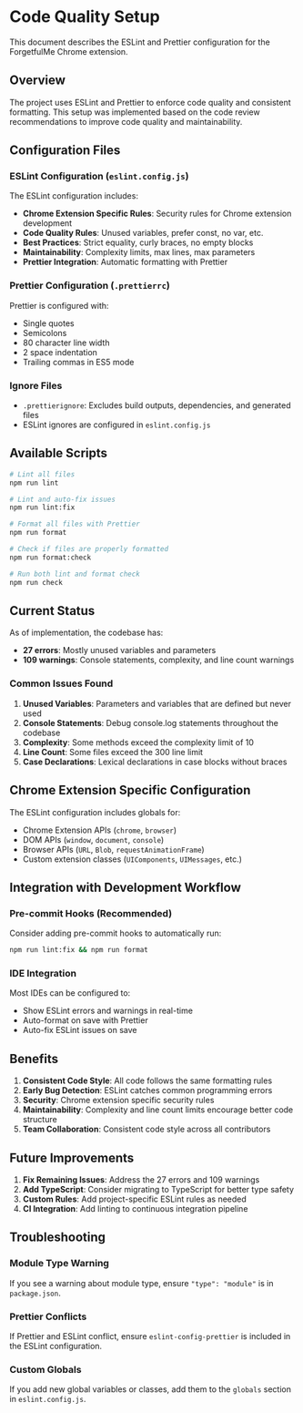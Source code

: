 # Code Quality Setup

This document describes the ESLint and Prettier configuration for the ForgetfulMe Chrome extension.

## Overview

The project uses ESLint and Prettier to enforce code quality and consistent formatting. This setup was implemented based on the code review recommendations to improve code quality and maintainability.

## Configuration Files

### ESLint Configuration (`eslint.config.js`)

The ESLint configuration includes:

- **Chrome Extension Specific Rules**: Security rules for Chrome extension development
- **Code Quality Rules**: Unused variables, prefer const, no var, etc.
- **Best Practices**: Strict equality, curly braces, no empty blocks
- **Maintainability**: Complexity limits, max lines, max parameters
- **Prettier Integration**: Automatic formatting with Prettier

### Prettier Configuration (`.prettierrc`)

Prettier is configured with:
- Single quotes
- Semicolons
- 80 character line width
- 2 space indentation
- Trailing commas in ES5 mode

### Ignore Files

- `.prettierignore`: Excludes build outputs, dependencies, and generated files
- ESLint ignores are configured in `eslint.config.js`

## Available Scripts

```bash
# Lint all files
npm run lint

# Lint and auto-fix issues
npm run lint:fix

# Format all files with Prettier
npm run format

# Check if files are properly formatted
npm run format:check

# Run both lint and format check
npm run check
```

## Current Status

As of implementation, the codebase has:
- **27 errors**: Mostly unused variables and parameters
- **109 warnings**: Console statements, complexity, and line count warnings

### Common Issues Found

1. **Unused Variables**: Parameters and variables that are defined but never used
2. **Console Statements**: Debug console.log statements throughout the codebase
3. **Complexity**: Some methods exceed the complexity limit of 10
4. **Line Count**: Some files exceed the 300 line limit
5. **Case Declarations**: Lexical declarations in case blocks without braces

## Chrome Extension Specific Configuration

The ESLint configuration includes globals for:
- Chrome Extension APIs (`chrome`, `browser`)
- DOM APIs (`window`, `document`, `console`)
- Browser APIs (`URL`, `Blob`, `requestAnimationFrame`)
- Custom extension classes (`UIComponents`, `UIMessages`, etc.)

## Integration with Development Workflow

### Pre-commit Hooks (Recommended)

Consider adding pre-commit hooks to automatically run:
```bash
npm run lint:fix && npm run format
```

### IDE Integration

Most IDEs can be configured to:
- Show ESLint errors and warnings in real-time
- Auto-format on save with Prettier
- Auto-fix ESLint issues on save

## Benefits

1. **Consistent Code Style**: All code follows the same formatting rules
2. **Early Bug Detection**: ESLint catches common programming errors
3. **Security**: Chrome extension specific security rules
4. **Maintainability**: Complexity and line count limits encourage better code structure
5. **Team Collaboration**: Consistent code style across all contributors

## Future Improvements

1. **Fix Remaining Issues**: Address the 27 errors and 109 warnings
2. **Add TypeScript**: Consider migrating to TypeScript for better type safety
3. **Custom Rules**: Add project-specific ESLint rules as needed
4. **CI Integration**: Add linting to continuous integration pipeline

## Troubleshooting

### Module Type Warning

If you see a warning about module type, ensure `"type": "module"` is in `package.json`.

### Prettier Conflicts

If Prettier and ESLint conflict, ensure `eslint-config-prettier` is included in the ESLint configuration.

### Custom Globals

If you add new global variables or classes, add them to the `globals` section in `eslint.config.js`. 